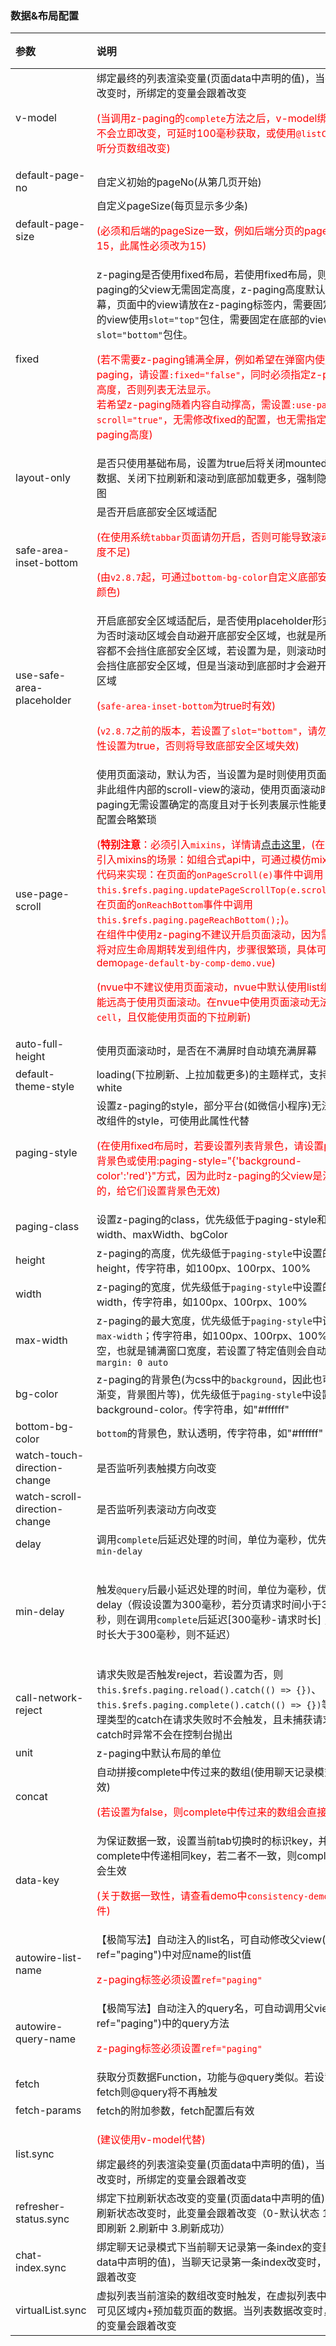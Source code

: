 ### 数据&布局配置

| 参数                                                | 说明                                                         | 类型                   | 默认值                                                       | 可选值 |
| :-------------------------------------------------- | :----------------------------------------------------------- | :--------------------- | :----------------------------------------------------------- | :----- |
| v-model <Badge text="1.8.4"/>                       | 绑定最终的列表渲染变量(页面data中声明的值)，当列表数据改变时，所绑定的变量会跟着改变<p style="color:red;">(当调用z-paging的`complete`方法之后，v-model绑定的数组不会立即改变，可延时100毫秒获取，或使用`@listChange`监听分页数组改变)</p> | Array                  | -                                                            | -      |
| default-page-no                                     | 自定义初始的pageNo(从第几页开始)                             | Number                 | 1                                                            | -      |
| default-page-size                                   | 自定义pageSize(每页显示多少条)<p style="color:red;">(必须和后端的pageSize一致，例如后端分页的pageSize为15，此属性必须改为15)</p> | Number                 | 10                                                           | -      |
| fixed <Badge text="1.5.6"/>                         | z-paging是否使用fixed布局，若使用fixed布局，则z-paging的父view无需固定高度，z-paging高度默认铺满屏幕，页面中的view请放在z-paging标签内，需要固定在顶部的view使用`slot="top"`包住，需要固定在底部的view使用`slot="bottom"`包住。<p style="color:red;">(若不需要z-paging铺满全屏，例如希望在弹窗内使用z-paging，请设置`:fixed="false"`，同时必须指定z-paging的高度，否则列表无法显示。<br>若希望z-paging随着内容自动撑高，需设置`:use-page-scroll="true"`，无需修改fixed的配置，也无需指定z-paging高度)</p> | Boolean                | true                                                         | false  |
| layout-only <Badge text="2.8.7"/>                   | 是否只使用基础布局，设置为true后将关闭mounted自动请求数据、关闭下拉刷新和滚动到底部加载更多，强制隐藏空数据图 | Boolean                | false                                                        | true   |
| safe-area-inset-bottom <Badge text="1.6.1"/>        | 是否开启底部安全区域适配<p style="color:red;">(在使用系统`tabbar`页面请勿开启，否则可能导致滚动区域高度不足)</p><p style="color:red;">(由`v2.8.7`起，可通过`bottom-bg-color`自定义底部安全区域颜色)</p> | Boolean                | false                                                        | true   |
| use-safe-area-placeholder <Badge text="2.2.7"/>     | 开启底部安全区域适配后，是否使用placeholder形式实现。为否时滚动区域会自动避开底部安全区域，也就是所有滚动内容都不会挡住底部安全区域，若设置为是，则滚动时滚动内容会挡住底部安全区域，但是当滚动到底部时才会避开底部安全区域<p style="color:red;">(`safe-area-inset-bottom`为true时有效)</p><p style="color:red;">(`v2.8.7`之前的版本，若设置了`slot="bottom"`，请勿将此属性设置为true，否则将导致底部安全区域失效)</p> | Boolean                | false                                                        | true   |
| use-page-scroll                                     | 使用页面滚动，默认为否，当设置为是时则使用页面的滚动而非此组件内部的scroll-view的滚动，使用页面滚动时z-paging无需设置确定的高度且对于长列表展示性能更高，但配置会略繁琐<p style="color:red;">(<span style="font-weight:bold">特别注意</span>：必须引入`mixins`，详情请[点击这里](../../start/use.html#使用页面滚动示例)，(在一些无法引入mixins的场景：如组合式api中，可通过模仿mixins中的代码来实现：在页面的`onPageScroll(e)`事件中调用`this.$refs.paging.updatePageScrollTop(e.scrollTop);`，在页面的`onReachBottom`事件中调用`this.$refs.paging.pageReachBottom();`)。<br>在组件中使用z-paging不建议开启页面滚动，因为需要页面将对应生命周期转发到组件内，步骤很繁琐，具体可参考demo`page-default-by-comp-demo.vue`)</p><p style="color:red;">(nvue中不建议使用页面滚动，nvue中默认使用list组件，性能远高于使用页面滚动。在nvue中使用页面滚动无法插入`cell`，且仅能使用页面的下拉刷新)</p> | Boolean                | false                                                        | true   |
| auto-full-height <Badge text="2.0.6"/>              | 使用页面滚动时，是否在不满屏时自动填充满屏幕                 | Boolean                | true                                                         | false  |
| default-theme-style                                 | loading(下拉刷新、上拉加载更多)的主题样式，支持black，white  | String                 | black                                                        | white  |
| paging-style                                        | 设置z-paging的style，部分平台(如微信小程序)无法直接修改组件的style，可使用此属性代替<p style="color:red;">(在使用fixed布局时，若要设置列表背景色，请设置page的背景色或使用:paging-style="{'background-color':'red'}"方式，因为此时z-paging的父view是没有高度的，给它们设置背景色无效)</p> | Object                 | -                                                            | -      |
| paging-class <Badge text="2.8.7"/>                  | 设置z-paging的class，优先级低于paging-style和height、width、maxWidth、bgColor | String\|Array\|Object  | -                                                            | -      |
| height <Badge text="2.0.6"/>                        | z-paging的高度，优先级低于`paging-style`中设置的height，传字符串，如100px、100rpx、100% | String                 | -                                                            | -      |
| width <Badge text="2.0.6"/>                         | z-paging的宽度，优先级低于`paging-style`中设置的width，传字符串，如100px、100rpx、100% | String                 | -                                                            | -      |
| max-width <Badge text="2.7.6"/>                     | z-paging的最大宽度，优先级低于`paging-style`中设置的`max-width`；传字符串，如100px、100rpx、100%。默认为空，也就是铺满窗口宽度，若设置了特定值则会自动添加`margin: 0 auto` | String                 | -                                                            | -      |
| bg-color <Badge text="2.0.6"/>                      | z-paging的背景色(为css中的`background`，因此也可以设置渐变，背景图片等)，优先级低于`paging-style`中设置的background-color。传字符串，如"#ffffff" | String                 | -                                                            | -      |
| bottom-bg-color <Badge text="2.7.4"/>               | `bottom`的背景色，默认透明，传字符串，如"#ffffff"            | String                 | -                                                            | -      |
| watch-touch-direction-change <Badge text="2.3.0"/>  | 是否监听列表触摸方向改变                                     | Boolean                | false                                                        | true   |
| watch-scroll-direction-change <Badge text="2.8.7"/> | 是否监听列表滚动方向改变                                     | Boolean                | false                                                        | true   |
| delay <Badge text="1.9.6"/>                         | 调用`complete`后延迟处理的时间，单位为毫秒，优先级高于`min-delay` | Number\|String         | 0                                                            | -      |
| min-delay <Badge text="2.0.9"/>                     | 触发`@query`后最小延迟处理的时间，单位为毫秒，优先级低于delay（假设设置为300毫秒，若分页请求时间小于300毫秒，则在调用`complete`后延迟[300毫秒-请求时长]；若请求时长大于300毫秒，则不延迟） | Number\|String         | 0<br>(当`show-refresher-when-reload`为true或`reload(true)`时，其最小值为400) | -      |
| call-network-reject <Badge text="2.6.1"/>           | 请求失败是否触发reject，若设置为否，则`this.$refs.paging.reload().catch(() => {})`、`this.$refs.paging.complete().catch(() => {})`等数据处理类型的catch在请求失败时不会触发，且未捕获请求失败catch时异常不会在控制台抛出 | Boolean                | true                                                         | false  |
| unit <Badge text="2.6.7"/>                          | z-paging中默认布局的单位                                     | String                 | rpx                                                          | px     |
| concat <Badge text="1.8.8"/>                        | 自动拼接complete中传过来的数组(使用聊天记录模式时无效)<br><p style="color:red;">(若设置为false，则complete中传过来的数组会直接覆盖list)</p> | Boolean                | true                                                         | false  |
| data-key <Badge text="1.6.4"/>                      | 为保证数据一致，设置当前tab切换时的标识key，并在complete中传递相同key，若二者不一致，则complete将不会生效<p style="color:red;">(关于数据一致性，请查看demo中`consistency-demo.vue`文件)</p> | Number\|String\|Object | -                                                            | -      |
| autowire-list-name <Badge text="1.8.5"/>            | 【极简写法】自动注入的list名，可自动修改父view(包含ref="paging")中对应name的list值<p style="color:red;">z-paging标签必须设置`ref="paging"`</p> | String                 | ""                                                           | -      |
| autowire-query-name <Badge text="1.8.5"/>           | 【极简写法】自动注入的query名，可自动调用父view(包含ref="paging")中的query方法<p style="color:red;">z-paging标签必须设置`ref="paging"`</p> | String                 | ""                                                           | -      |
| fetch <Badge text="2.7.8"/>                         | 获取分页数据Function，功能与@query类似。若设置了fetch则@query将不再触发 | Function               | null                                                         | -      |
| fetch-params <Badge text="2.7.8"/>                  | fetch的附加参数，fetch配置后有效                             | Object                 | null                                                         | -      |
| list.sync                                           | <p style="color:red;">(建议使用v-model代替)</p>绑定最终的列表渲染变量(页面data中声明的值)，当列表数据改变时，所绑定的变量会跟着改变 | Array                  | -                                                            | -      |
| refresher-status.sync                               | 绑定下拉刷新状态改变的变量(页面data中声明的值)，当下拉刷新状态改变时，此变量会跟着改变（0-默认状态 1.松手立即刷新 2.刷新中 3.刷新成功） | Number                 | -                                                            | -      |
| chat-index.sync                                     | 绑定聊天记录模式下当前聊天记录第一条index的变量(页面data中声明的值)，当聊天记录第一条index改变时，此变量会跟着改变 | Number                 | -                                                            | -      |
| virtualList.sync <Badge text="2.2.7"/>              | 虚拟列表当前渲染的数组改变时触发，在虚拟列表中只会渲染可见区域内+预加载页面的数据。当列表数据改变时，所绑定的变量会跟着改变 | Array                  | -                                                            | -      |